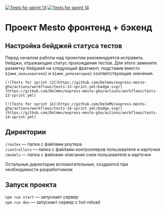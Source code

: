 [![Tests for sprint 13](https://github.com/Delmmv/express-mesto-gha/actions/workflows/tests-13-sprint.yml/badge.svg)](https://github.com/Delmmv/express-mesto-gha/actions/workflows/tests-13-sprint.yml)
[![Tests for sprint 14](https://github.com/DelmMV/express-mesto-gha/actions/workflows/tests-14-sprint.yml/badge.svg)](https://github.com/Delmmv/express-mesto-gha/actions/workflows/tests-14-sprint.yml)

# Проект Mesto фронтенд + бэкенд



## Настройка бейджей статуса тестов
Перед началом работы над проектом рекомендуется исправить бейджи, отражающие статус прохождения тестов.
Для этого замените разметку бейджей на следующий фрагмент, подставив вместо `${имя_пользователя}` и `${имя_репозитория}` соответствующие значения.

```
[![Tests for sprint 13](https://github.com/Delmmv/express-mesto-gha/actions/workflows/tests-13-sprint.yml/badge.svg)](https://github.com/Delmmv/express-mesto-gha/actions/workflows/tests-13-sprint.yml) 

[![Tests for sprint 14](https://github.com/DelmMV/express-mesto-gha/actions/workflows/tests-14-sprint.yml/badge.svg)](https://github.com/Delmmv/express-mesto-gha/actions/workflows/tests-14-sprint.yml)
```


## Директории

`/routes` — папка с файлами роутера  
`/controllers` — папка с файлами контроллеров пользователя и карточки   
`/models` — папка с файлами описания схем пользователя и карточки  
  
Остальные директории вспомогательные, создаются при необходимости разработчиком

## Запуск проекта

`npm run start` — запускает сервер   
`npm run dev` — запускает сервер с hot-reload
